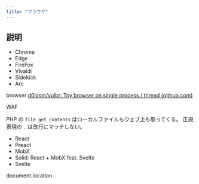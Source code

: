 ```yaml
---
title: "ブラウザ"
---
```


## 説明

- Chrome
- Edge
- FireFox
- Vivaldi
- Sidekick
- Arc




browser
[d0iasm/vulbr: Toy browser on single process / thread (github.com)](https://github.com/d0iasm/vulbr)

WAF

PHP の `file_get_contents` はローカルファイルもウェブ上も取ってくる。
正規表現の `.` は改行にマッチしない。

- React
- Preact
- MobX
- Solid: React + MobX feat. Svelte
- Svelte

document.location